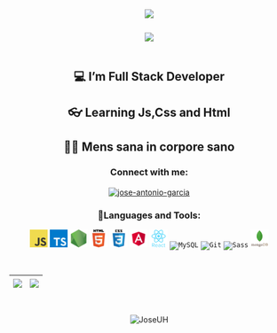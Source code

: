 
<h1 align="center">
  <a href="https://git.io/typing-svg">
    <img src="https://readme-typing-svg.herokuapp.com/?lines=Hello,+There!+👋;I'm+Jose....;Nice+to+meet+you!&center=true&size=30">
  </a>
</h1>
<div align="center"><img width="500px" src="https://user-images.githubusercontent.com/103496576/173243597-ada26875-c44b-4577-b92c-10b76032c950.gif" /></div>


<br />
<div align="center">
 
<h2 align="center">💻 I’m Full Stack Developer </h2>
 
 <h2 align="center">👓 Learning Js,Css and Html </h2>
 <h2 align="center">🧗‍♂️ Mens sana in corpore sano</h2>
</div>
<h3 align="center">Connect with me:</h3>
<p align="center">
<a href="https://www.linkedin.com/in/jose-antonio-garc%C3%ADa-arenc%C3%B3n-536131209/" target="blank"><img align="center" src="https://raw.githubusercontent.com/rahuldkjain/github-profile-readme-generator/master/src/images/icons/Social/linked-in-alt.svg" alt="jose-antonio-garcia" height="30" width="40" /></a>
</p>
<h3 align="center">🚀Languages and Tools:</h3>
<p align="center"> 
<code><img height="32" src="https://raw.githubusercontent.com/github/explore/80688e429a7d4ef2fca1e82350fe8e3517d3494d/topics/javascript/javascript.png" alt="Javascript"/></code>
<code><img height="32" src="https://raw.githubusercontent.com/github/explore/80688e429a7d4ef2fca1e82350fe8e3517d3494d/topics/typescript/typescript.png" alt="Typescript"/></code>
<code><img height="32" src="https://raw.githubusercontent.com/github/explore/80688e429a7d4ef2fca1e82350fe8e3517d3494d/topics/nodejs/nodejs.png" alt="Nodejs"/></code>
<code><img height="32" src="https://raw.githubusercontent.com/github/explore/80688e429a7d4ef2fca1e82350fe8e3517d3494d/topics/html/html.png" alt="HTML5"/></code>
<code><img height="32" src="https://raw.githubusercontent.com/github/explore/80688e429a7d4ef2fca1e82350fe8e3517d3494d/topics/css/css.png" alt="CSS"/></code>
<code><img height="32" src="https://raw.githubusercontent.com/github/explore/80688e429a7d4ef2fca1e82350fe8e3517d3494d/topics/angular/angular.png" alt="Angular"/></code>
 <code><img height="32" src="https://raw.githubusercontent.com/devicons/devicon/master/icons/react/react-original-wordmark.svg" alt="React"/></code>
<code><img height="32" src="https://d1.awsstatic.com/asset-repository/products/amazon-rds/1024px-MySQL.ff87215b43fd7292af172e2a5d9b844217262571.png" alt="MySQL"/></code>
 <code><img height="32" src="https://www.vectorlogo.zone/logos/git-scm/git-scm-icon.svg" alt="Git"/></code>
 <code><img height="32" src="https://upload.wikimedia.org/wikipedia/commons/thumb/9/96/Sass_Logo_Color.svg/1200px-Sass_Logo_Color.svg.png" alt="Sass"/></code>
<code><img height="32" src="https://raw.githubusercontent.com/devicons/devicon/master/icons/mongodb/mongodb-original-wordmark.svg" alt="MongoDB"/></code>
</p>
<br />
 
 |<img align="center" src="https://github-readme-stats.vercel.app/api/top-langs?username=JoseUH&bg_color=30,e96443,904e95&layout=compact&title_color=fff&text_color=fff" />|<img align="center" src="https://github-readme-stats.vercel.app/api?username=JoseUH&bg_color=30,e96443,904e95&title_color=fff&text_color=fff"/> |
| ------------- | ------------- |

<br />

<p align="center"> <img src="https://komarev.com/ghpvc/?username=JoseUH&label=Profile%20views&color=0e75b6&style=flat" alt="JoseUH" /> </p>
